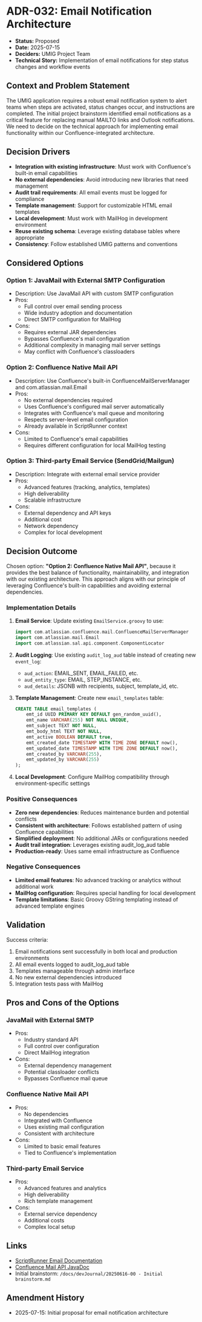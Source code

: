 # ADR-032: Email Notification Architecture

- **Status:** Proposed
- **Date:** 2025-07-15
- **Deciders:** UMIG Project Team
- **Technical Story:** Implementation of email notifications for step status changes and workflow events

## Context and Problem Statement

The UMIG application requires a robust email notification system to alert teams when steps are activated, status changes occur, and instructions are completed. The initial project brainstorm identified email notifications as a critical feature for replacing manual MAILTO links and Outlook notifications. We need to decide on the technical approach for implementing email functionality within our Confluence-integrated architecture.

## Decision Drivers

- **Integration with existing infrastructure**: Must work with Confluence's built-in email capabilities
- **No external dependencies**: Avoid introducing new libraries that need management
- **Audit trail requirements**: All email events must be logged for compliance
- **Template management**: Support for customizable HTML email templates
- **Local development**: Must work with MailHog in development environment
- **Reuse existing schema**: Leverage existing database tables where appropriate
- **Consistency**: Follow established UMIG patterns and conventions

## Considered Options

### Option 1: JavaMail with External SMTP Configuration

- Description: Use JavaMail API with custom SMTP configuration
- Pros:
  - Full control over email sending process
  - Wide industry adoption and documentation
  - Direct SMTP configuration for MailHog
- Cons:
  - Requires external JAR dependencies
  - Bypasses Confluence's mail configuration
  - Additional complexity in managing mail server settings
  - May conflict with Confluence's classloaders

### Option 2: Confluence Native Mail API

- Description: Use Confluence's built-in ConfluenceMailServerManager and com.atlassian.mail.Email
- Pros:
  - No external dependencies required
  - Uses Confluence's configured mail server automatically
  - Integrates with Confluence's mail queue and monitoring
  - Respects server-level email configuration
  - Already available in ScriptRunner context
- Cons:
  - Limited to Confluence's email capabilities
  - Requires different configuration for local MailHog testing

### Option 3: Third-party Email Service (SendGrid/Mailgun)

- Description: Integrate with external email service provider
- Pros:
  - Advanced features (tracking, analytics, templates)
  - High deliverability
  - Scalable infrastructure
- Cons:
  - External dependency and API keys
  - Additional cost
  - Network dependency
  - Complex for local development

## Decision Outcome

Chosen option: **"Option 2: Confluence Native Mail API"**, because it provides the best balance of functionality, maintainability, and integration with our existing architecture. This approach aligns with our principle of leveraging Confluence's built-in capabilities and avoiding external dependencies.

### Implementation Details

1. **Email Service**: Update existing `EmailService.groovy` to use:

   ```groovy
   import com.atlassian.confluence.mail.ConfluenceMailServerManager
   import com.atlassian.mail.Email
   import com.atlassian.sal.api.component.ComponentLocator
   ```

2. **Audit Logging**: Use existing `audit_log_aud` table instead of creating new `event_log`:
   - `aud_action`: EMAIL_SENT, EMAIL_FAILED, etc.
   - `aud_entity_type`: EMAIL, STEP_INSTANCE, etc.
   - `aud_details`: JSONB with recipients, subject, template_id, etc.

3. **Template Management**: Create new `email_templates` table:

   ```sql
   CREATE TABLE email_templates (
       emt_id UUID PRIMARY KEY DEFAULT gen_random_uuid(),
       emt_name VARCHAR(255) NOT NULL UNIQUE,
       emt_subject TEXT NOT NULL,
       emt_body_html TEXT NOT NULL,
       emt_active BOOLEAN DEFAULT true,
       emt_created_date TIMESTAMP WITH TIME ZONE DEFAULT now(),
       emt_updated_date TIMESTAMP WITH TIME ZONE DEFAULT now(),
       emt_created_by VARCHAR(255),
       emt_updated_by VARCHAR(255)
   );
   ```

4. **Local Development**: Configure MailHog compatibility through environment-specific settings

### Positive Consequences

- **Zero new dependencies**: Reduces maintenance burden and potential conflicts
- **Consistent with architecture**: Follows established pattern of using Confluence capabilities
- **Simplified deployment**: No additional JARs or configurations needed
- **Audit trail integration**: Leverages existing audit_log_aud table
- **Production-ready**: Uses same email infrastructure as Confluence

### Negative Consequences

- **Limited email features**: No advanced tracking or analytics without additional work
- **MailHog configuration**: Requires special handling for local development
- **Template limitations**: Basic Groovy GString templating instead of advanced template engines

## Validation

Success criteria:

1. Email notifications sent successfully in both local and production environments
2. All email events logged to audit_log_aud table
3. Templates manageable through admin interface
4. No new external dependencies introduced
5. Integration tests pass with MailHog

## Pros and Cons of the Options

### JavaMail with External SMTP

- Pros:
  - Industry standard API
  - Full control over configuration
  - Direct MailHog integration
- Cons:
  - External dependency management
  - Potential classloader conflicts
  - Bypasses Confluence mail queue

### Confluence Native Mail API

- Pros:
  - No dependencies
  - Integrated with Confluence
  - Uses existing mail configuration
  - Consistent with architecture
- Cons:
  - Limited to basic email features
  - Tied to Confluence's implementation

### Third-party Email Service

- Pros:
  - Advanced features and analytics
  - High deliverability
  - Rich template management
- Cons:
  - External service dependency
  - Additional costs
  - Complex local setup

## Links

- [ScriptRunner Email Documentation](https://docs.adaptavist.com/sr4conf/latest/features/script-examples/send-custom-email)
- [Confluence Mail API JavaDoc](https://docs.atlassian.com/confluence/latest/com/atlassian/confluence/mail/package-summary.html)
- Initial brainstorm: `/docs/devJournal/20250616-00 - Initial brainstorm.md`

## Amendment History

- 2025-07-15: Initial proposal for email notification architecture
